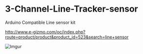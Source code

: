 # 3-Channel-Line-Tracker-sensor
Arduino Compatible Line sensor kit

<http://www.e-gizmo.com/oc/index.php?route=product/product&product_id=523&search=line+sensor>

![Imgur](http://i.imgur.com/oVEuJPX.jpg)
